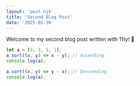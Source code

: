 ```yaml
---
layout: 'post.njk'
title: 'Second Blog Post'
date: '2025-01-26'
---
```


Welcome to my second blog post written with 11ty! 🎉

```js
let a = [9, 3, 5, 1];
a.sort((x, y) => x - y); // Ascending
console.log(a);

a.sort((x, y) => y - x); // Descending
console.log(a);
```
